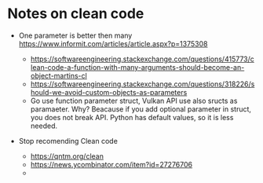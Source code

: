 # Notes on clean code

- One parameter is better then many
<https://www.informit.com/articles/article.aspx?p=1375308>
  + <https://softwareengineering.stackexchange.com/questions/415773/clean-code-a-function-with-many-arguments-should-become-an-object-martins-cl>
  + <https://softwareengineering.stackexchange.com/questions/318226/should-we-avoid-custom-objects-as-parameters>
  - Go use function parameter struct, Vulkan API use also sructs as    paramaeter. Why? Beacause if you add optional parameter in struct, you does not break API. Python has default values, so it is less needed.

- Stop recomending Clean code
  - https://qntm.org/clean
  - https://news.ycombinator.com/item?id=27276706
  -
